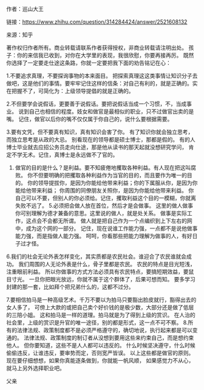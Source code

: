 
作者：巡山大王

链接：https://www.zhihu.com/question/314284424/answer/2521608132

来源：知乎

著作权归作者所有。商业转载请联系作者获得授权，非商业转载请注明出处。
孩子：你的来信我已收到，对你在大学里的表现，我很欣慰，你要再接再厉。
既然你选择了一定要走仕途这条路，你就一定要把我下面的劝告铭记在心：

1.不要追求真理，不要探询事物的本来面目。
把探索真理这这类事情让知识分子去做吧，这是他们的事情。要牢牢记住这样的信条：对自己有利的，就是正确的。实在把握不了，可简化为：上级领导提倡的就是正确的。

2.不但要学会说假话，更要善于说假话。要把说假话当成一个习惯，不，当成事业。
说到自己也相信的程度。妓女和做官是最相似的职业，只不过做官出卖的是嘴。
记住，做官以后你的嘴不仅仅属于你自己的，说什么要根据需要。

3.要有文凭，但不要真有知识，真有知识会害了你。
有了知识你就会独立思考，而独立思考是从政的大忌。
别看现在的领导都是硕士博士，那都是假的。
有的人博士毕业就去应招公务员走向仕途，那是他从读书的那天起就没想研究学问，
肯定不学无术。记住，真博士是永远做不了官的。

1. 做官的目的是什么？是利益。要不知疲倦地攫取各种利益。有人现在把这叫腐败。
你不但要明确的把攫取各种利益作为当官的目的，而且要作为唯一的目的。
你的领导提拔你，是因为你能给他带来利益；你的下属服从你，是因为你能给他带来利益；
你周围的同僚朋友关照你，是因为你能给他带来利益。
你自己可以不要，但别人的你必须给。记住，攫取利益这个目的一模糊，你就离失败不远了。
5.必须把会做人放在首位，然后才是会做事。
这里的做人做事你可别理解为德才兼备的意思。这里说的做人，就是处关系。
做事是实际工作，这点会不会都无所谓。
做人就是把自己作为一个点编织到上下左右的网中，成为这个网的一部分。
记住，现在说谁工作能力强，一点都不是说他做事能力强，而是指做人能力强。
呵呵，你看那些把能力理解为做事的人，有好日子过才怪。

6.我们的社会无论外表怎样变化，其实质都是农民社会。谁迎合了农民谁就会成功。
我们周围的人无论外表是什么，骨子里都是农民。
农民的特点是目光短浅，注重眼前利益。
所以你做事的方式方法必须具有农民特点，要搞短期效益，要鼠目寸光。
一旦你把眼光放远，你就不属于这个群体了，后果可想而知。
要多学习封建的那一套，比如拜个把兄弟什么的，这都不过分。

7.要相信拍马是一种高级艺术。千万不要以为拍马只要豁出脸皮就行，豁得出去的女人多了，
可傍上大款的或把自己卖个好价钱的是极少数，大部分还是做了低层的三陪小姐。
这和拍马是一样的道理。拍马就是为了得到上级的赏识。
在人治的社会里，上级的赏识是升官的唯一途径，别的都是形式，这一点不可不察。
8.所有的法律法规、政策制度都不是必须严格遵守的，确切地说，执行起来都是可以变通的。
法律法规、政策制度的制订者从没想到要用这些来约束自己，而是想约束他人。
但你要知道，这些不是人人都可以违反的。
什么时候坚决遵守，什么时候偷偷违反，让谁违反，要审势而定，否则宽严皆误。
以上这些都是做官的原则。现在要仔细想想，如果你真能逐条做到，你就能一帆风顺，
如果感觉力不从心，就马上另外选择职业吧。

父亲